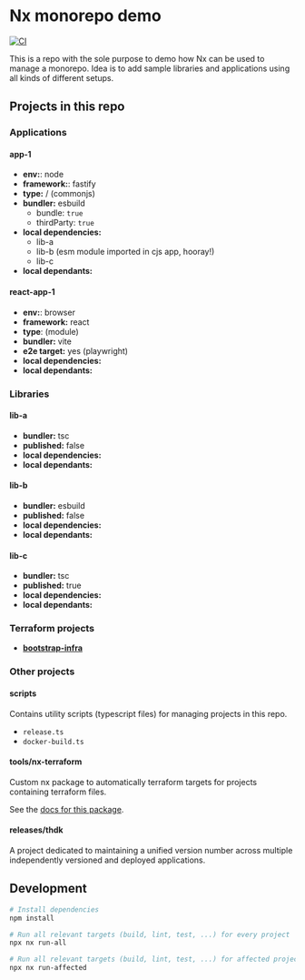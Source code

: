 # Nx monorepo demo

[![CI](https://github.com/thdk/nx-monorepo-demo/actions/workflows/ci.yml/badge.svg)](https://github.com/thdk/nx-monorepo-demo/actions/workflows/ci.yml)

This is a repo with the sole purpose to demo how Nx can be used to manage a monorepo.
Idea is to add sample libraries and applications using all kinds of different setups.

## Projects in this repo

### Applications

#### app-1

- **env:**: node
- **framework:**: fastify
- **type:** / (commonjs)
- **bundler:** esbuild
  - bundle: `true`
  - thirdParty: `true`
- **local dependencies:**
  - lib-a
  - lib-b (esm module imported in cjs app, hooray!)
  - lib-c
- **local dependants:**

#### react-app-1

- **env:**: browser
- **framework:** react
- **type**: (module)
- **bundler:** vite
- **e2e target:** yes (playwright)
- **local dependencies:**
- **local dependants:**

### Libraries

#### lib-a

- **bundler:** tsc
- **published:** false
- **local dependencies:**
- **local dependants:**

#### lib-b

- **bundler:** esbuild
- **published:** false
- **local dependencies:**
- **local dependants:**

#### lib-c

- **bundler:** tsc
- **published:** true
- **local dependencies:**
- **local dependants:**

### Terraform projects

- **[bootstrap-infra](./terraform/bootstrap-infra/README.md)**

### Other projects

#### scripts

Contains utility scripts (typescript files) for managing projects in this repo.

- `release.ts`
- `docker-build.ts`

#### tools/nx-terraform

Custom nx package to automatically terraform targets for projects containing terraform files.

See the [docs for this package](./tools/nx-terraform/README.md).

#### releases/thdk

A project dedicated to maintaining a unified version number across multiple independently versioned and deployed applications.

## Development

```sh
# Install dependencies
npm install
```

```sh
# Run all relevant targets (build, lint, test, ...) for every project
npx nx run-all

# Run all relevant targets (build, lint, test, ...) for affected projects only
npx nx run-affected
```
